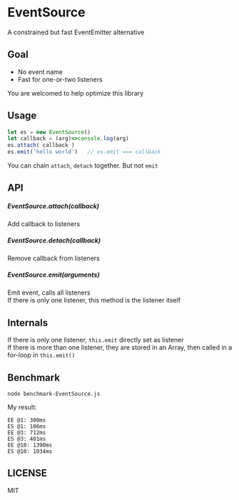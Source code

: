 EventSource
===
A constrained but fast EventEmitter alternative

## Goal
* No event name
* Fast for one-or-two listeners

You are welcomed to help optimize this library

## Usage
```JavaScript
let es = new EventSource()
let callback = (arg)=>console.log(arg)
es.attach( callback )
es.emit('hello world')   // es.emit === callback
```

You can chain `attach`, `detach` together. But not `emit`

## API
##### EventSource.attach(callback)
Add callback to listeners

##### EventSource.detach(callback)
Remove callback from listeners

##### EventSource.emit(arguments)
Emit event, calls all listeners  
If there is only one listener, this method is the listener itself


## Internals
If there is only one listener, `this.emit` directly set as listener  
If there is more than one listener, they are stored in an Array, then called in a for-loop in `this.emit()`


## Benchmark

```
node benchmark-EventSource.js
```

My result:

```Text
EE @1: 300ms
ES @1: 106ms
EE @3: 712ms
ES @3: 401ms
EE @10: 1390ms
ES @10: 1034ms
```

## LICENSE
MIT
